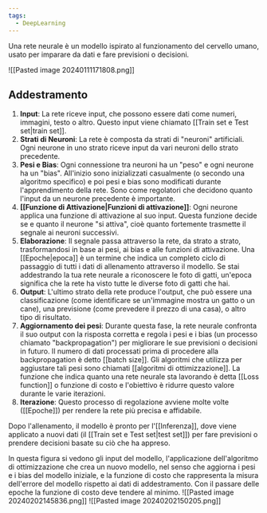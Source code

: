 ```yaml
---
tags:
  - DeepLearning
---
```

Una rete neurale è un modello ispirato al funzionamento del cervello umano, usato per imparare da dati e fare previsioni o decisioni.

![[Pasted image 20240111171808.png]]

## Addestramento

1. **Input**: La rete riceve input, che possono essere dati come numeri, immagini, testo o altro. Questo input viene chiamato [[Train set e Test set|train set]].
2. **Strati di Neuroni**: La rete è composta da strati di "neuroni" artificiali. Ogni neurone in uno strato riceve input da vari neuroni dello strato precedente.
3. **Pesi e Bias**: Ogni connessione tra neuroni ha un "peso" e ogni neurone ha un "bias". All'inizio sono inizializzati casualmente (o secondo una algoritmo specifico) e poi pesi e bias sono modificati durante l'apprendimento della rete. Sono come regolatori che decidono quanto l'input da un neurone precedente è importante.
4. **[[Funzione di Attivazione|Funzioni di attivazione]]**: Ogni neurone applica una funzione di attivazione al suo input. Questa funzione decide se e quanto il neurone "si attiva", cioè quanto fortemente trasmette il segnale ai neuroni successivi.
5. **Elaborazione**: Il segnale passa attraverso la rete, da strato a strato, trasformandosi in base ai pesi, ai bias e alle funzioni di attivazione. Una [[Epoche|epoca]] è un termine che indica un completo ciclo di passaggio di tutti i dati di allenamento attraverso il modello. Se stai addestrando la tua rete neurale a riconoscere le foto di gatti, un'epoca significa che la rete ha visto tutte le diverse foto di gatti che hai. 
6. **Output**: L'ultimo strato della rete produce l'output, che può essere una classificazione (come identificare se un'immagine mostra un gatto o un cane), una previsione (come prevedere il prezzo di una casa), o altro tipo di risultato.
7. **Aggiornamento dei pesi**: Durante questa fase, la rete neurale confronta il suo output con la risposta corretta e regola i pesi e i bias (un processo chiamato "backpropagation") per migliorare le sue previsioni o decisioni in futuro. Il numero di dati processati prima di procedere alla backpropagation è detto [[batch size]]. Gli algoritmi che utilizza per aggiustare tali pesi sono chiamati [[algoritmi di ottimizzazione]]. La funzione che indica quanto una rete neurale sta lavorando è detta [[Loss function]] o funzione di costo e l'obiettivo è ridurre questo valore durante le varie iterazioni.
8. **Iterazione**: Questo processo di regolazione avviene molte volte ([[Epoche]]) per rendere la rete più precisa e affidabile.

Dopo l'allenamento, il modello è pronto per l'[[Inferenza]], dove viene applicato a nuovi dati (il [[Train set e Test set|test set]]) per fare previsioni o prendere decisioni basate su ciò che ha appreso.

In questa figura si vedono gli input del modello, l'applicazione dell'algoritmo di ottimizzazione che crea un nuovo modello, nel senso che aggiorna i pesi e i bias del modello iniziale, e la funzione di costo che rappresenta la misura dell'errore del modello rispetto ai dati di addestramento. 
Con il passare delle epoche la funzione di costo deve tendere al minimo.
![[Pasted image 20240202145836.png]]
![[Pasted image 20240202150205.png]]



